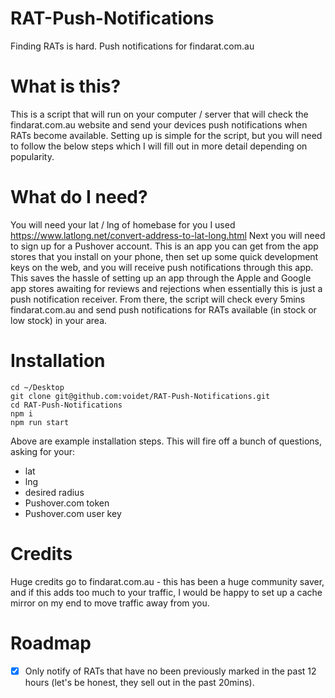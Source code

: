 # RAT-Push-Notifications

Finding RATs is hard. Push notifications for findarat.com.au

# What is this?

This is a script that will run on your computer / server that will check the findarat.com.au website and send your devices push notifications when RATs become available. Setting up is simple for the script, but you will need to follow the below steps which I will fill out in more detail depending on popularity.

# What do I need?

You will need your lat / lng of homebase for you I used https://www.latlong.net/convert-address-to-lat-long.html
Next you will need to sign up for a Pushover account. This is an app you can get from the app stores that you install on your phone, then set up some quick development keys on the web, and you will receive push notifications through this app. This saves the hassle of setting up an app through the Apple and Google app stores awaiting for reviews and rejections when essentially this is just a push notification receiver. From there, the script will check every 5mins findarat.com.au and send push notifications for RATs available (in stock or low stock) in your area.

# Installation

```
cd ~/Desktop
git clone git@github.com:voidet/RAT-Push-Notifications.git
cd RAT-Push-Notifications
npm i
npm run start
```

Above are example installation steps. This will fire off a bunch of questions, asking for your:

- lat
- lng
- desired radius
- Pushover.com token
- Pushover.com user key

# Credits

Huge credits go to findarat.com.au - this has been a huge community saver, and if this adds too much to your traffic, I would be happy to set up a cache mirror on my end to move traffic away from you.

# Roadmap

- [x] Only notify of RATs that have no been previously marked in the past 12 hours (let's be honest, they sell out in the past 20mins).

